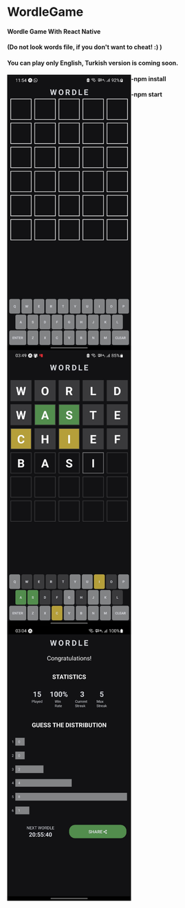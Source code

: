 # WordleGame

<h4>Wordle Game With React Native</h4>
<h4>(Do not look words file, if you don't want to cheat! :) )</h4>
<h4>You can play only English, Turkish version is coming soon.</h4>


<img align="left" src="https://github.com/halil-seran/WordleGame/blob/master/assets/wordleImage.jpeg?raw=true" width="288" height="640"/>
<img align="left" src="https://github.com/halil-seran/WordleGame/blob/master/assets/wordleImage3.jpeg?raw=true" width="288" height="640"/>
<img align="left" src="https://github.com/halil-seran/WordleGame/blob/master/assets/wordleImage2.jpeg?raw=true" width="288" height="640"/>


<h4>-npm install</h4>
<h4>-npm start</h4>

 
